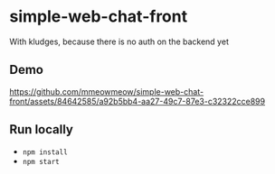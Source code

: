 # simple-web-chat-front

With kludges, because there is no auth on the backend yet

## Demo

https://github.com/mmeowmeow/simple-web-chat-front/assets/84642585/a92b5bb4-aa27-49c7-87e3-c32322cce899

## Run locally

- `npm install`
- `npm start`
